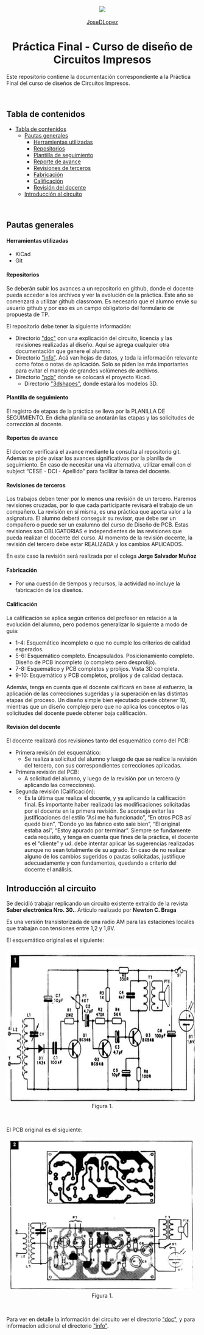 <p align="center">
  <a href="http://laboratorios.fi.uba.ar/lse/index.html">
  <img height="100px" src="http://laboratorios.fi.uba.ar/lse/img/logo_FIUBA.jpg">
  </a>
</p>

<p align="center">
  <a href="https://github.com/JoseDLopez">JoseDLopez</a>
</p>

<h1 align="center">Práctica Final - Curso de diseño de Circuitos Impresos</h1>



Este repositorio contiene la documentación correspondiente a la Práctica Final del curso de diseños de Circuitos Impresos.

<br/>

## Tabla de contenidos
- [Tabla de contenidos](#tabla-de-contenidos)
  - [Pautas generales](#pautas-generales)
  	- [Herramientas utilizadas](#herramientas-utilizadas)
  	- [Repositorios](#repositorios)
  	- [Plantilla de seguimiento](#plantilla-de-seguimiento)
  	- [Reporte de avance](#reporte-de-avance)
  	- [Revisiones de terceros](#revisiones-de-terceros)
  	- [Fabricación](#fabricación)
  	- [Calificación](#calificación)
  	- [Revisión del docente](#revisión-del-docente)
  - [Introducción al circuito](#introducción-al-circuito)

<br/>

## Pautas generales

#### Herramientas utilizadas
- KiCad
- Git

#### Repositorios
Se deberán subir los avances a un repositorio en github, donde el docente pueda acceder a los archivos y ver la evolución de la práctica. Este año se comenzará a utilizar github classroom. Es necesario que el alumno envíe su usuario github y por eso es un campo obligatorio del formulario de propuesta de TP.

El repositorio debe tener la siguiente información:
- Directorio ["doc"](/doc) con una explicación del circuito, licencia y las revisiones realizadas al diseño. Aquí se agrega cualquier otra documentación que genere el alumno.
- Directorio ["info"](/info). Acá van hojas de datos, y toda la información relevante como fotos o notas de aplicación. Solo se piden las más importantes para evitar el manejo de grandes volúmenes de archivos.
- Directorio ["pcb"](/pcb) donde se colocará el proyecto Kicad.
	- Directorio ["3dshapes"](/pcb/3dshapes), donde estará los modelos 3D.

#### Plantilla de seguimiento
El registro de etapas de la práctica se lleva por la PLANILLA DE SEGUIMIENTO. En dicha planilla se anotarán las etapas y las solicitudes de corrección al docente.


#### Reportes de avance
El docente verificará  el avance mediante la consulta al repositorio git. Además se pide avisar los avances significativos por la planilla de seguimiento. En caso de necesitar una vía alternativa, utilizar email con el subject “CESE - DCI - Apellido” para facilitar la tarea del docente.  

#### Revisiones de terceros
Los trabajos deben tener por lo menos una revisión de un tercero. Haremos revisiones cruzadas, por lo que cada participante revisará el trabajo de un compañero. La revisión en sí misma, es una práctica que aporta valor a la asignatura. El alumno deberá conseguir su revisor, que debe ser un compañero o puede ser un exalumno del curso de Diseño de PCB. Estas revisiones son OBLIGATORIAS e  independientes de las revisiones que pueda realizar el docente del curso. 
Al momento de la revisión docente, la revisión del tercero debe estar REALIZADA y los cambios APLICADOS. 

En este caso la revisión será realizada por el colega **Jorge Salvador Muñoz**

#### Fabricación
- Por una cuestión de tiempos y recursos, la actividad no incluye la fabricación de los diseños.

#### Calificación
La calificación se aplica según criterios del profesor en relación a la evolución del alumno, pero podemos generalizar lo siguiente a modo de guía:

- 1-4: Esquemático incompleto o que no cumple los criterios de calidad esperados.
- 5-6: Esquemático completo. Encapsulados. Posicionamiento completo. Diseño de PCB incompleto  (o completo pero desprolijo).
- 7-8: Esquemático y PCB completos y prolijos. Vista 3D completa.
- 9-10: Esquemático y PCB completos, prolijos y de calidad destaca. 

Además, tenga en cuenta que el docente calificará en base al esfuerzo, la aplicación de las correcciones sugeridas y la superación en las distintas etapas del proceso. Un diseño simple bien ejecutado puede obtener 10, mientras que un diseño complejo pero que no aplica los conceptos o las solicitudes del docente puede obtener baja calificación.

#### Revisión del docente
El docente realizará dos revisiones tanto del esquemático como del PCB:
- Primera revisión del esquemático:
	- Se realiza a solicitud del alumno y luego de que se realice la revisión del tercero, con sus correspondientes correcciones aplicadas.
- Primera revisión del PCB:
	- A solicitud del alumno, y luego de la revisión por un tercero (y aplicando las correcciones).
- Segunda revisión (Calificación): 
	- Es la última que realiza el docente, y ya aplicando la calificación final. Es importante haber realizado las modificaciones solicitadas por el docente en la primera revisión. Se aconseja evitar las justificaciones del estilo “Así me ha funcionado”, “En otros PCB así quedó bien”,  “Donde yo las fabrico esto sale bien”, “El original estaba así”, “Estoy apurado por terminar”.  Siempre se fundamente cada requisito, y tenga en cuenta que  fines de la práctica, el docente es el “cliente” y ud. debe intentar aplicar las sugerencias realizadas aunque no sean totalmente de su agrado. En caso de no realizar alguno de los cambios sugeridos o pautas solicitadas, justifique adecuadamente y con fundamentos, quedando a criterio del docente el análisis.

## Introducción al circuito
Se decidió trabajar replicando un circuito existente extraído de la revista **Saber electrónica Nro. 30.**. Artículo realizado por **Newton C. Braga**

Es una versión transistorizada de una radio AM para las estaciones locales que trabajan con tensiones entre 1,2 y 1,8V.

El esquemático original es el siguiente:
<br/>

<p align="center">
  <img height="400px" src="doc/esquematico_original.png">
  <br/>
  Figura 1.
</p>

<br/>

El PCB  original es el siguiente:
<br/>

<p align="center">
  <img height="400px" src="doc/pcb_original.png">
  <br/>
  Figura 1.
</p>

<br/>

Para ver en detalle la información del circuito ver el directorio ["doc"](/doc), y para informacíon adicional el directorio ["info"](/info).
